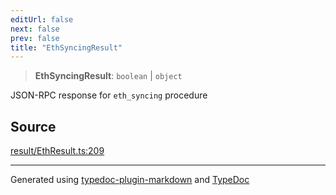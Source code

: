 ```yaml
---
editUrl: false
next: false
prev: false
title: "EthSyncingResult"
---
```


> **EthSyncingResult**: `boolean` \| `object`

JSON-RPC response for `eth_syncing` procedure

## Source

[result/EthResult.ts:209](https://github.com/evmts/tevm-monorepo/blob/main/vm/api/src/result/EthResult.ts#L209)

***
Generated using [typedoc-plugin-markdown](https://www.npmjs.com/package/typedoc-plugin-markdown) and [TypeDoc](https://typedoc.org/)
